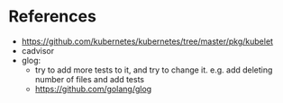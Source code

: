 # References
* https://github.com/kubernetes/kubernetes/tree/master/pkg/kubelet
* cadvisor
* glog: 
  * try to add more tests to it, and try to change it. e.g. add deleting number of files and add tests
  * https://github.com/golang/glog
